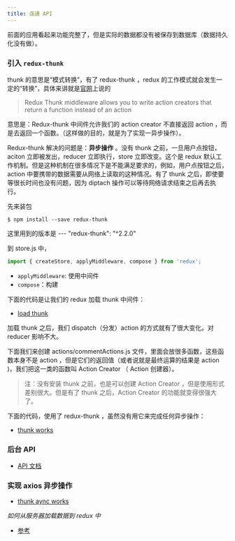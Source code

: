 ```yaml
---
title: 连通 API
---
```


前面的应用看起来功能完整了，但是实际的数据都没有被保存到数据库（数据持久化没有做）。

### 引入 `redux-thunk`

thunk 的意思是“模式转换”，有了 redux-thunk ，redux 的工作模式就会发生一定的“转换”，具体来讲就是[官网](https://github.com/gaearon/redux-thunk)上说的

> Redux Thunk middleware allows you to write action creators that return a function instead of an action

意思是：Redux-thunk 中间件允许我们的 action creator 不直接返回 action ，而是去返回一个函数。（这样做的目的，就是为了实现一异步操作）。

Redux-thunk 解决的问题是：**异步操作** 。没有 thunk 之前，一旦用户点按钮，aciton 立即被发出，reducer 立即执行，store 立即改变。这个是 redux 默认工作机制。但是这种机制在很多情况下是不能满足要求的，例如，用户点按钮之后，action 中要携带的数据需要从网络上读取的这种情况。有了 thunk 之后，即使要等很长时间也没有问题，因为 diptach 操作可以等待网络请求结束之后再去执行。

先来装包

```
$ npm install --save redux-thunk
```

这里用到的版本是 --- "redux-thunk": "^2.2.0"

到 store.js 中，

```js
import { createStore, applyMiddleware, compose } from 'redux';
```

- `applyMiddleware`: 使用中间件
- `compose`：构建

下面的代码是让我们的 redux 加载 thunk 中间件：

- [load thunk](https://github.com/fightingljm/redux-demo/commit/60bb1d8119a6777d8949f9192147f8999c2987a8)

加载 thunk 之后，我们 dispatch（分发）action 的方式就有了很大变化。对 reducer 影响不大。

下面我们来创建 actions/commentActions.js 文件，里面会放很多函数，这些函数本身不是 action ，但是它们的返回值（或者说就是最终运算的结果是 action )，我们把这一类的函数叫 Action Creator （ Action 创建器）。

> 注：没有安装 thunk 之前，也是可以创建 Action Creator ，但是使用形式差别很大。但是有了 thunk 之后，Action Creator 的功能就变得很强大了。

下面的代码，使用了 redux-thunk ，虽然没有用它来完成任何异步操作：

- [thunk works](https://github.com/fightingljm/redux-demo/commit/041be5d5e00d875e2dc6d92f9f1747b62e3bcfea)

### 后台 API

- [API 文档](https://coding.net/u/happypeter/p/redux-hello-api/git)

### 实现 axios 异步操作

- [thunk aync works](https://github.com/fightingljm/redux-demo/commit/ee0191c8248c74d83d96e365f050f7d90c5decad)

*如何从服务器加载数据到 redux 中*

- [参考](https://github.com/happypeter/hand-in-hand-react-demo/blob/master/client/complete/src/ui/DashBoard.js#L11)
